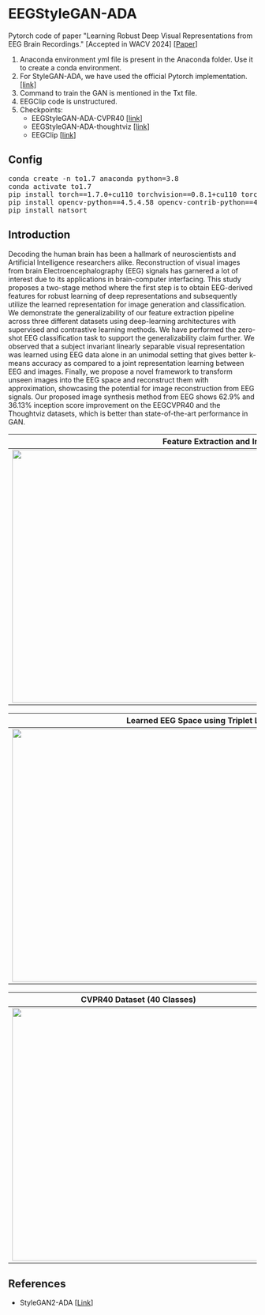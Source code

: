 # EEGStyleGAN-ADA
Pytorch code of paper "Learning Robust Deep Visual Representations from EEG Brain Recordings." [Accepted in WACV 2024]  [[Paper](https://arxiv.org/abs/2310.16532)]

1. Anaconda environment yml file is present in the Anaconda folder. Use it to create a conda environment.
2. For StyleGAN-ADA, we have used the official Pytorch implementation. [[link]](https://github.com/NVlabs/stylegan2-ada-pytorch)
3. Command to train the GAN is mentioned in the Txt file.
4. EEGClip code is unstructured.
5. Checkpoints:
   * EEGStyleGAN-ADA-CVPR40 [[link](https://iitgnacin-my.sharepoint.com/:u:/g/personal/19210048_iitgn_ac_in/EXn-8R80rxtHjlMCzPfhL9UBj80opHXyq3MnBBXXE6IsQw?e=Xbt2zO)]
   * EEGStyleGAN-ADA-thoughtviz [[link](https://iitgnacin-my.sharepoint.com/:u:/g/personal/19210048_iitgn_ac_in/EcfBxiKOk1NEqMDvE7juYlYB8wb0mKkWcc1RQmb9Ze8TUQ?e=HrzBsU)]
   * EEGClip [[link](https://iitgnacin-my.sharepoint.com/:u:/g/personal/19210048_iitgn_ac_in/Ec28u_yuWJVCmXNBjx6OldgBF0vtme6LXvzKP80V23uHKw?e=VTZqme)]

## Config

<pre>
conda create -n to1.7 anaconda python=3.8
conda activate to1.7
pip install torch==1.7.0+cu110 torchvision==0.8.1+cu110 torchaudio==0.7.0 -f https://download.pytorch.org/whl/torch_stable.html
pip install opencv-python==4.5.4.58 opencv-contrib-python==4.5.4.58
pip install natsort
</pre>

## Introduction

Decoding the human brain has been a hallmark of neuroscientists and Artificial Intelligence researchers alike. Reconstruction of visual images from brain Electroencephalography (EEG) signals has garnered a lot of interest due to its applications in brain-computer interfacing. This study proposes a two-stage method where the first step is to obtain EEG-derived features for robust learning of deep representations and subsequently utilize the learned representation for image generation and classification. We demonstrate the generalizability of our feature extraction pipeline across three different datasets using deep-learning architectures with supervised and contrastive learning methods. We have performed the zero-shot EEG classification task to support the generalizability claim further. We observed that a subject invariant linearly separable visual representation was learned using EEG data alone in an unimodal setting that gives better k-means accuracy as compared to a joint representation learning between EEG and images. Finally, we propose a novel framework to transform unseen images into the EEG space and reconstruct them with approximation, showcasing the potential for image reconstruction from EEG signals. Our proposed image synthesis method from EEG shows $62.9\%$ and $36.13\%$ inception score improvement on the EEGCVPR40 and the Thoughtviz datasets, which is better than state-of-the-art performance in GAN.

| Feature Extraction and Image Synthesis Architecture  |
|---|
| <img src="https://github.com/prajwalsingh/EEGStyleGAN-ADA/blob/main/images/architecture.png" width="1024px" height="512px"/>  |

| Learned EEG Space using Triplet Loss with LSTM and CNN Architecture  |
|---|
| <img src="https://github.com/prajwalsingh/EEGStyleGAN-ADA/blob/main/images/eegspace.png" width="1024px" height="512px"/>  |

| CVPR40 Dataset (40 Classes)  | ThoughtViz Dataset (10 Classes) |
|---|---|
| <img src="https://github.com/prajwalsingh/EEGStyleGAN-ADA/blob/main/images/seed0000-min.png" width="512px" height="512px"/>  | <img src="https://github.com/prajwalsingh/EEGStyleGAN-ADA/blob/main/images/fakes005725-min.png" width="512px" height="512px"/>  |

## References

* StyleGAN2-ADA [[Link](https://github.com/NVlabs/stylegan2-ada-pytorch)]
